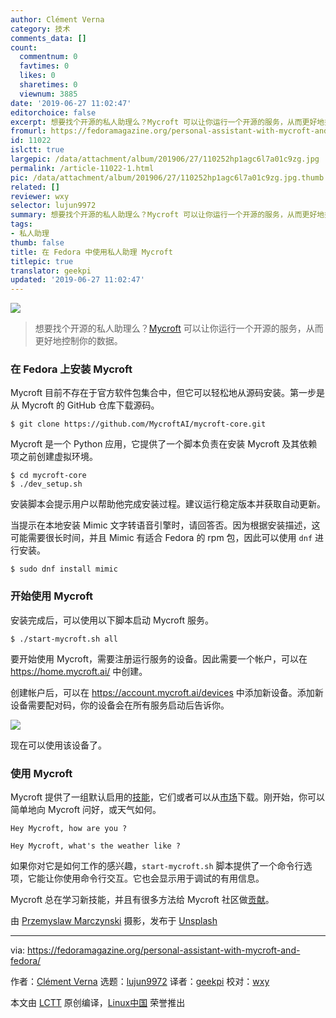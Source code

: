```yaml
---
author: Clément Verna
category: 技术
comments_data: []
count:
  commentnum: 0
  favtimes: 0
  likes: 0
  sharetimes: 0
  viewnum: 3885
date: '2019-06-27 11:02:47'
editorchoice: false
excerpt: 想要找个开源的私人助理么？Mycroft 可以让你运行一个开源的服务，从而更好地控制你的数据。
fromurl: https://fedoramagazine.org/personal-assistant-with-mycroft-and-fedora/
id: 11022
islctt: true
largepic: /data/attachment/album/201906/27/110252hp1agc6l7a01c9zg.jpg
permalink: /article-11022-1.html
pic: /data/attachment/album/201906/27/110252hp1agc6l7a01c9zg.jpg.thumb.jpg
related: []
reviewer: wxy
selector: lujun9972
summary: 想要找个开源的私人助理么？Mycroft 可以让你运行一个开源的服务，从而更好地控制你的数据。
tags:
- 私人助理
thumb: false
title: 在 Fedora 中使用私人助理 Mycroft
titlepic: true
translator: geekpi
updated: '2019-06-27 11:02:47'
---
```


![](/data/attachment/album/201906/27/110252hp1agc6l7a01c9zg.jpg)



> 
> 想要找个开源的私人助理么？[Mycroft](https://mycroft.ai/) 可以让你运行一个开源的服务，从而更好地控制你的数据。
> 
> 
> 


### 在 Fedora 上安装 Mycroft


Mycroft 目前不存在于官方软件包集合中，但它可以轻松地从源码安装。第一步是从 Mycroft 的 GitHub 仓库下载源码。



```
$ git clone https://github.com/MycroftAI/mycroft-core.git
```

Mycroft 是一个 Python 应用，它提供了一个脚本负责在安装 Mycroft 及其依赖项之前创建虚拟环境。



```
$ cd mycroft-core
$ ./dev_setup.sh
```

安装脚本会提示用户以帮助他完成安装过程。建议运行稳定版本并获取自动更新。


当提示在本地安装 Mimic 文字转语音引擎时，请回答否。因为根据安装描述，这可能需要很长时间，并且 Mimic 有适合 Fedora 的 rpm 包，因此可以使用 `dnf` 进行安装。



```
$ sudo dnf install mimic
```

### 开始使用 Mycroft


安装完成后，可以使用以下脚本启动 Mycroft 服务。



```
$ ./start-mycroft.sh all
```

要开始使用 Mycroft，需要注册运行服务的设备。因此需要一个帐户，可以在 <https://home.mycroft.ai/> 中创建。


创建帐户后，可以在 <https://account.mycroft.ai/devices> 中添加新设备。添加新设备需要配对码，你的设备会在所有服务启动后告诉你。


![](/data/attachment/album/201906/27/110254xl8188pfkouoqeou.png)


现在可以使用该设备了。


### 使用 Mycroft


Mycroft 提供了一组默认启用的[技能](https://market.mycroft.ai/skills)，它们或者可以从[市场](https://market.mycroft.ai/skills)下载。刚开始，你可以简单地向 Mycroft 问好，或天气如何。



```
Hey Mycroft, how are you ?

Hey Mycroft, what's the weather like ?
```

如果你对它是如何工作的感兴趣，`start-mycroft.sh` 脚本提供了一个命令行选项，它能让你使用命令行交互。它也会显示用于调试的有用信息。


Mycroft 总在学习新技能，并且有很多方法给 Mycroft 社区做[贡献](https://mycroft.ai/contribute/)。


由 [Przemyslaw Marczynski](https://unsplash.com/@pemmax?utm_source=unsplash&utm_medium=referral&utm_content=creditCopyText) 摄影，发布于 [Unsplash](https://unsplash.com/search/photos/ai?utm_source=unsplash&utm_medium=referral&utm_content=creditCopyText)




---


via: <https://fedoramagazine.org/personal-assistant-with-mycroft-and-fedora/>


作者：[Clément Verna](https://fedoramagazine.org/author/cverna/) 选题：[lujun9972](https://github.com/lujun9972) 译者：[geekpi](https://github.com/geekpi) 校对：[wxy](https://github.com/wxy)


本文由 [LCTT](https://github.com/LCTT/TranslateProject) 原创编译，[Linux中国](https://linux.cn/) 荣誉推出